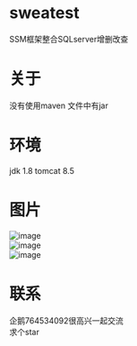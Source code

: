 # sweatest
SSM框架整合SQLserver增删改查<br>

关于
===
没有使用maven 文件中有jar<br>

环境
===
jdk 1.8
tomcat 8.5<br>

图片
===
![image](https://github.com/764534092/sweatest/blob/master/tupian/1.png)<br>
![image](https://github.com/764534092/sweatest/blob/master/tupian/2.png)<br>
![image](https://github.com/764534092/sweatest/blob/master/tupian/6.png)<br>

联系
===

企鹅764534092很高兴一起交流<br>
求个star
